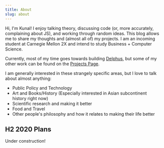 ```yaml
---
title: About 
slug: about
---
```


Hi, I'm Kunal! I enjoy talking theory, discussing code (or, more accurately, complaining about JS), and working through random ideas. This blog allows me to share my thoughts and (almost all of) my projects. I am an incoming student at Carnegie Mellon 2X and intend to study Business + Computer Science. 

Currently, most of my time goes towards building [Delphus](https://delph.us/), but some of my other work can be found on the [Projects Page](https://ksharda.me/projects/).

I am generally interested in these strangely specific areas, but I love to talk about almost anything:
- Public Policy and Technology 
- Art and Books/History (Especially interested in Asian subcontinent history right now)
- Scientific research and making it better
- Food and Travel 
- Other people's philosophy and how it relates to making their life better

## H2 2020 Plans 

Under construction!


